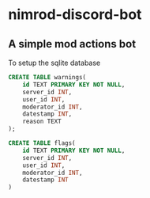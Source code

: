 # nimrod-discord-bot

## A simple mod actions bot

To setup the sqlite database

```sql
CREATE TABLE warnings(
    id TEXT PRIMARY KEY NOT NULL,
    server_id INT,
    user_id INT,
    moderator_id INT,
    datestamp INT,
    reason TEXT
);

CREATE TABLE flags(
    id TEXT PRIMARY KEY NOT NULL,
    server_id INT,
    user_id INT,
    moderator_id INT,
    datestamp INT
)
```
